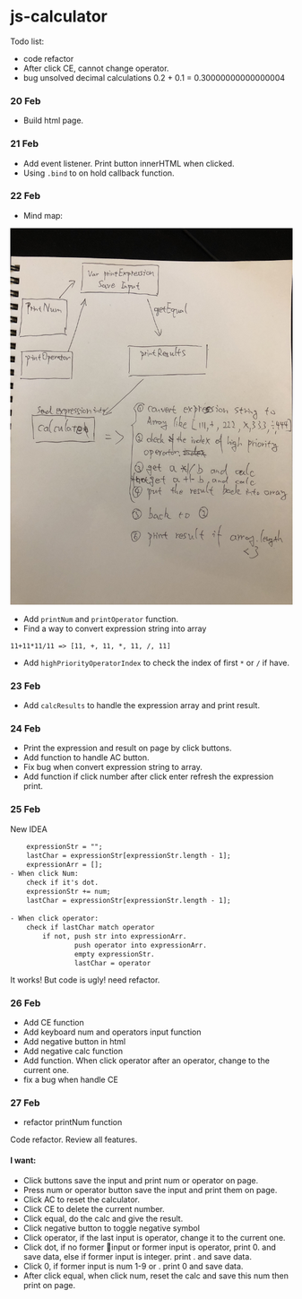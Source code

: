 # js-calculator

Todo list:
- code refactor
- After click CE, cannot change operator.
- bug unsolved decimal calculations 0.2 + 0.1 = 0.30000000000000004


### 20 Feb
- Build html page.

### 21 Feb
- Add event listener. Print button innerHTML when clicked.
- Using ```.bind``` to on hold callback function.

### 22 Feb
- Mind map:
<img src="mind_map.JPG" alt="Image of Prototype_chain">


- Add ```printNum``` and ```printOperator``` function.
- Find a way to convert expression string into array

```
11+11*11/11 => [11, +, 11, *, 11, /, 11] 
```
- Add ```highPriorityOperatorIndex``` to check the index of first ```*``` or ```/``` if have.

### 23 Feb
- Add ```calcResults``` to handle the expression array and print result.

### 24 Feb
- Print the expression and result on page by click buttons.
- Add function to handle AC button.
- Fix bug when convert expression string to array.
- Add function if click number after click enter refresh the expression print.

### 25 Feb
New IDEA 
```
    expressionStr = "";
    lastChar = expressionStr[expressionStr.length - 1];
    expressionArr = [];
- When click Num:
    check if it's dot. 
    expressionStr += num;
    lastChar = expressionStr[expressionStr.length - 1];

- When click operator:
    check if lastChar match operator 
        if not, push str into expressionArr. 
                push operator into expressionArr.
                empty expressionStr.
                lastChar = operator
```
It works! But code is ugly! need refactor. 

### 26 Feb
- Add CE function
- Add keyboard num and operators input function
- Add negative button in html
- Add negative calc function 
- Add function. When click operator after an operator, change to the current one.
- fix a bug when handle CE 

### 27 Feb 
- refactor printNum function

Code refactor.
Review all features.
#### I want:
- Click buttons save the input and print num or operator on page.
- Press num or operator button save the input and print them on page.
- Click AC to reset the calculator.
- Click CE to delete the current number.
- Click equal, do the calc and give the result.
- Click negative button to toggle negative symbol
- Click operator, if the last input is operator, change it to the current one.
- Click dot, if no former input or former input is operator, print 0. and save data, else if former input is integer. print . and save data.
- Click 0, if former input is num 1-9 or . print 0 and save data.
- After click equal, when click num, reset the calc and save this num then print on page.


